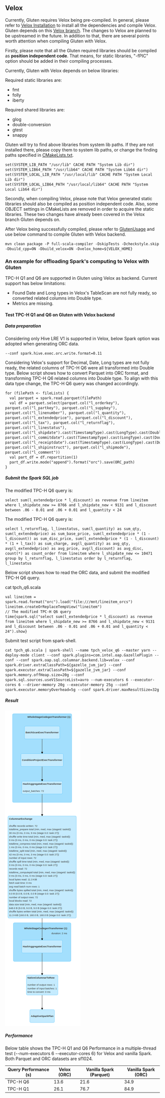 ## Velox

Currently, Gluten requires Velox being pre-compiled.
In general, please refer to [Velox Installation](https://github.com/facebookincubator/velox/blob/main/scripts/setup-ubuntu.sh) to install all the dependencies and compile Velox.
Gluten depends on this [Velox branch](https://github.com/rui-mo/velox/tree/velox_for_gazelle_jni).
The changes to Velox are planned to be upstreamed in the future.
In addition to that, there are several points worth attention when compiling Gluten with Velox.

Firstly, please note that all the Gluten required libraries should be compiled as **position independent code**.
That means, for static libraries, "-fPIC" option should be added in their compiling processes.

Currently, Gluten with Velox depends on below libraries:

Required static libraries are:

- fmt
- folly
- iberty

Required shared libraries are:

- glog
- double-conversion
- gtest
- snappy

Gluten will try to find above libraries from system lib paths.
If they are not installed there, please copy them to system lib paths,
or change the finding paths specified in [CMakeLists.txt](https://github.com/oap-project/gluten/blob/master/cpp/velox/CMakeLists.txt).

```shell script
set(SYSTEM_LIB_PATH "/usr/lib" CACHE PATH "System Lib dir")
set(SYSTEM_LIB64_PATH "/usr/lib64" CACHE PATH "System Lib64 dir")
set(SYSTEM_LOCAL_LIB_PATH "/usr/local/lib" CACHE PATH "System Local Lib dir")
set(SYSTEM_LOCAL_LIB64_PATH "/usr/local/lib64" CACHE PATH "System Local Lib64 dir")
```

Secondly, when compiling Velox, please note that Velox generated static libraries should also be compiled as position independent code.
Also, some OBJECT settings in CMakeLists are removed in order to acquire the static libraries.
These two changes have already been covered in the Velox branch Gluten depends on.

After Velox being successfully compiled, please refer to [GlutenUsage](GlutenUsage.md) and
use below command to compile Gluten with Velox backend.

```shell script
mvn clean package -P full-scala-compiler -DskipTests -Dcheckstyle.skip -Dbuild_cpp=ON -Dbuild_velox=ON -Dvelox_home=${VELOX_HOME}
```

### An example for offloading Spark's computing to Velox with Gluten

TPC-H Q1 and Q6 are supported in Gluten using Velox as backend. Current support has below limitations: 

- Found Date and Long types in Velox's TableScan are not fully ready, 
so converted related columns into Double type.
- Metrics are missing.

#### Test TPC-H Q1 and Q6 on Gluten with Velox backend

##### Data preparation

Considering only Hive LRE V1 is supported in Velox, below Spark option was adopted when generating ORC data. 

```shell script
--conf spark.hive.exec.orc.write.format=0.11
```

Considering Velox's support for Decimal, Date, Long types are not fully ready, the related columns of TPC-H Q6 were all transformed into Double type.
Below script shows how to convert Parquet into ORC format, and transforming TPC-H Q6 related columns into Double type.
To align with this data type change, the TPC-H Q6 query was changed accordingly.  

```shell script
for (filePath <- fileLists) {
  val parquet = spark.read.parquet(filePath)
  val df = parquet.select(parquet.col("l_orderkey"), parquet.col("l_partkey"), parquet.col("l_suppkey"), parquet.col("l_linenumber"), parquet.col("l_quantity"), parquet.col("l_extendedprice"), parquet.col("l_discount"), parquet.col("l_tax"), parquet.col("l_returnflag"), parquet.col("l_linestatus"), parquet.col("l_shipdate").cast(TimestampType).cast(LongType).cast(DoubleType).divide(seconds_in_a_day).alias("l_shipdate_new"), parquet.col("l_commitdate").cast(TimestampType).cast(LongType).cast(DoubleType).divide(seconds_in_a_day).alias("l_commitdate_new"), parquet.col("l_receiptdate").cast(TimestampType).cast(LongType).cast(DoubleType).divide(seconds_in_a_day).alias("l_receiptdate_new"), parquet.col("l_shipinstruct"), parquet.col("l_shipmode"), parquet.col("l_comment"))
  val part_df = df.repartition(1)
  part_df.write.mode("append").format("orc").save(ORC_path)
}
```

##### Submit the Spark SQL job

The modified TPC-H Q6 query is:

```shell script
select sum(l_extendedprice * l_discount) as revenue from lineitem where l_shipdate_new >= 8766 and l_shipdate_new < 9131 and l_discount between .06 - 0.01 and .06 + 0.01 and l_quantity < 24
```

The modified TPC-H Q6 query is:
```shell script
select l_returnflag, l_linestatus, sum(l_quantity) as sum_qty, sum(l_extendedprice) as sum_base_price, sum(l_extendedprice * (1 - l_discount)) as sum_disc_price, sum(l_extendedprice * (1 - l_discount) * (1 + l_tax)) as sum_charge, avg(l_quantity) as avg_qty, avg(l_extendedprice) as avg_price, avg(l_discount) as avg_disc, count(*) as count_order from lineitem where l_shipdate_new <= 10471 group by l_returnflag, l_linestatus order by l_returnflag, l_linestatus
```

Below script shows how to read the ORC data, and submit the modified TPC-H Q6 query.

cat tpch_q6.scala
```shell script
val lineitem = spark.read.format("orc").load("file:///mnt/lineitem_orcs")
lineitem.createOrReplaceTempView("lineitem")
// The modified TPC-H Q6 query
time{spark.sql("select sum(l_extendedprice * l_discount) as revenue from lineitem where l_shipdate_new >= 8766 and l_shipdate_new < 9131 and l_discount between .06 - 0.01 and .06 + 0.01 and l_quantity < 24").show}
```

Submit test script from spark-shell.

```shell script
cat tpch_q6.scala | spark-shell --name tpch_velox_q6 --master yarn --deploy-mode client --conf spark.plugins=com.intel.oap.GazellePlugin --conf --conf spark.oap.sql.columnar.backend.lib=velox --conf spark.driver.extraClassPath=${gazelle_jvm_jar} --conf spark.executor.extraClassPath=${gazelle_jvm_jar} --conf spark.memory.offHeap.size=20g --conf spark.sql.sources.useV1SourceList=avro --num-executors 6 --executor-cores 6 --driver-memory 20g --executor-memory 25g --conf spark.executor.memoryOverhead=5g --conf spark.driver.maxResultSize=32g
```

##### Result

![TPC-H Q6](./image/TPC-H_Q6_DAG.png)

##### Performance

Below table shows the TPC-H Q1 and Q6 Performance in a multiple-thread test (--num-executors 6 --executor-cores 6) for Velox and vanilla Spark.
Both Parquet and ORC datasets are sf1024.

| Query Performance (s) | Velox (ORC) | Vanilla Spark (Parquet) | Vanilla Spark (ORC) |
|---------------- | ----------- | ------------- | ------------- |
| TPC-H Q6 | 13.6 | 21.6  | 34.9 |
| TPC-H Q1 | 26.1 | 76.7 | 84.9 |
